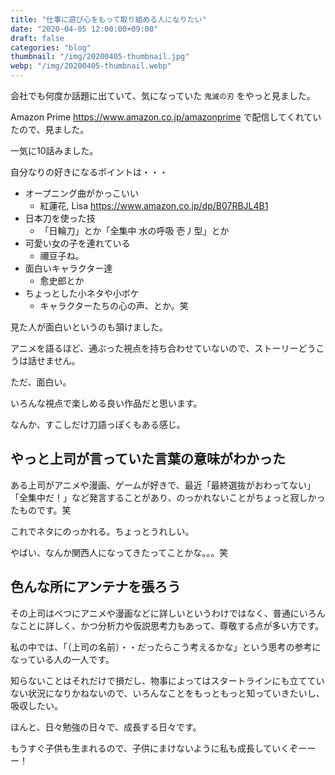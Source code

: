 ```yaml
---
title: "仕事に遊び心をもって取り組める人になりたい"
date: "2020-04-05 12:00:00+09:00"
draft: false
categories: "blog"
thumbnail: "/img/20200405-thumbnail.jpg"
webp: "/img/20200405-thumbnail.webp"
---
```


会社でも何度か話題に出ていて、気になっていた `鬼滅の刃` をやっと見ました。

Amazon Prime https://www.amazon.co.jp/amazonprime で配信してくれていたので、見ました。

一気に10話みました。

自分なりの好きになるポイントは・・・

* オープニング曲がかっこいい
  * 紅蓮花, Lisa https://www.amazon.co.jp/dp/B07RBJL4B1
* 日本刀を使った技
  * 「日輪刀」とか「全集中 水の呼吸 壱丿型」とか
* 可愛い女の子を連れている
  * 禰豆子ね。
* 面白いキャラクター達
  * 愈史郎とか
* ちょっとした小ネタや小ボケ
  * キャラクターたちの心の声、とか。笑

見た人が面白いというのも頷けました。

アニメを語るほど、通ぶった視点を持ち合わせていないので、ストーリーどうこうは話せません。

ただ、面白い。

いろんな視点で楽しめる良い作品だと思います。

なんか、すこしだけ刀語っぽくもある感じ。

## やっと上司が言っていた言葉の意味がわかった

ある上司がアニメや漫画、ゲームが好きで、最近「最終選抜がおわってない」「全集中だ！」など発言することがあり、のっかれないことがちょっと寂しかったものです。笑

これでネタにのっかれる。ちょっとうれしい。

やばい、なんか関西人になってきたってことかな。。。笑

## 色んな所にアンテナを張ろう

その上司はべつにアニメや漫画などに詳しいというわけではなく、普通にいろんなことに詳しく、かつ分析力や仮説思考力もあって、尊敬する点が多い方です。

私の中では、「（上司の名前）・・だったらこう考えるかな」という思考の参考になっている人の一人です。

知らないことはそれだけで損だし、物事によってはスタートラインにも立てていない状況になりかねないので、いろんなことをもっともっと知っていきたいし、吸収したい。

ほんと、日々勉強の日々で、成長する日々です。

もうすぐ子供も生まれるので、子供にまけないように私も成長していくぞーーー！